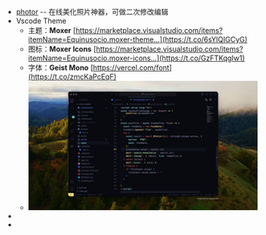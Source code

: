 - [photor](https://www.photor.fun/editor) -- 在线美化照片神器，可做二次修改编辑
- Vscode Theme
	- 主题：**Moxer** [https://marketplace.visualstudio.com/items?itemName=Equinusocio.moxer-theme…](https://t.co/6sYlQIGCyG)
	- 图标：**Moxer Icons**
	  [https://marketplace.visualstudio.com/items?itemName=Equinusocio.moxer-icons…](https://t.co/GzFTKqgIw1)
	- 字体：**Geist Mono**
	  [https://vercel.com/font](https://t.co/zmcKaPcEqF)
	- ![image.png](../assets/image_1718983269235_0.png)
-
-